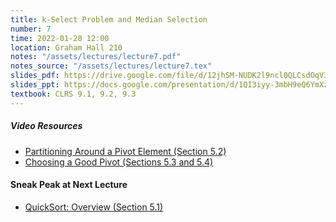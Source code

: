 ```yaml
---
title: k-Select Problem and Median Selection
number: 7
time: 2022-01-28 12:00
location: Graham Hall 210
notes: "/assets/lectures/lecture7.pdf"
notes_source: "/assets/lectures/lecture7.tex"
slides_pdf: https://drive.google.com/file/d/12jhSM-NUDK2l9ncl0QLCsdOqV3YT6TU_/view?usp=sharing
slides_ppt: https://docs.google.com/presentation/d/1QI3iyy-3mbH9eQ6YmXzfL_8WTI4o8My3FKm3vNp_Xfs/edit?usp=sharing
textbook: CLRS 9.1, 9.2, 9.3
---
```


##### Video Resources
- [Partitioning Around a Pivot Element (Section 5.2)](https://www.youtube.com/watch?v=LYzdRN5iFdA&list=PLEGCF-WLh2RLHqXx6-GZr_w7LgqKDXxN_&index=25)
- [Choosing a Good Pivot (Sections 5.3 and 5.4)](https://www.youtube.com/watch?v=kqO46FOUTbI&list=PLEGCF-WLh2RLHqXx6-GZr_w7LgqKDXxN_&index=26)


#### Sneak Peak at Next Lecture
- [QuickSort: Overview (Section 5.1)](https://www.youtube.com/watch?v=ETo1cpLN7kk&list=PLEGCF-WLh2RLHqXx6-GZr_w7LgqKDXxN_&index=24)
